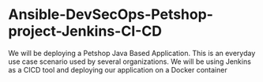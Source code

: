 # Ansible-DevSecOps-Petshop-project-Jenkins-CI-CD
We will be deploying a Petshop Java Based Application. This is an everyday use case scenario used by several organizations. We will be using Jenkins as a CICD tool and deploying our application on a Docker container
